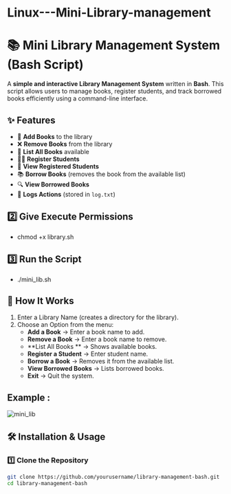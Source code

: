 # Linux---Mini-Library-management

# 📚 Mini Library Management System (Bash Script)

A **simple and interactive Library Management System** written in **Bash**. This script allows users to manage books, register students, and track borrowed books efficiently using a command-line interface.

## ✨ Features
- 📖 **Add Books** to the library  
- ❌ **Remove Books** from the library  
- 📜 **List All Books** available  
- 🧑‍🎓 **Register Students**  
- 📃 **View Registered Students**  
- 📚 **Borrow Books** (removes the book from the available list)  
- 🔍 **View Borrowed Books**  
- 📂 **Logs Actions** (stored in `log.txt`)  

## 2️⃣ Give Execute Permissions
- chmod +x library.sh

## 3️⃣ Run the Script
- ./mini_lib.sh

## 📌 How It Works
1. Enter a Library Name (creates a directory for the library).
2. Choose an Option from the menu:
   - **Add a Book** → Enter a book name to add.
   - **Remove a Book** → Enter a book name to remove.
   - **List All Books ** → Shows available books.
   - **Register a Student** → Enter student name.
   - **Borrow a Book** → Removes it from the available list.
   - **View Borrowed Books** → Lists borrowed books.
   - **Exit** → Quit the system.


## Example : 
![mini_lib](https://github.com/user-attachments/assets/5e0c7fa0-2cda-4745-9599-f351abb4a370)


## 🛠️ Installation & Usage
### 1️⃣ Clone the Repository
```sh
git clone https://github.com/yourusername/library-management-bash.git
cd library-management-bash














